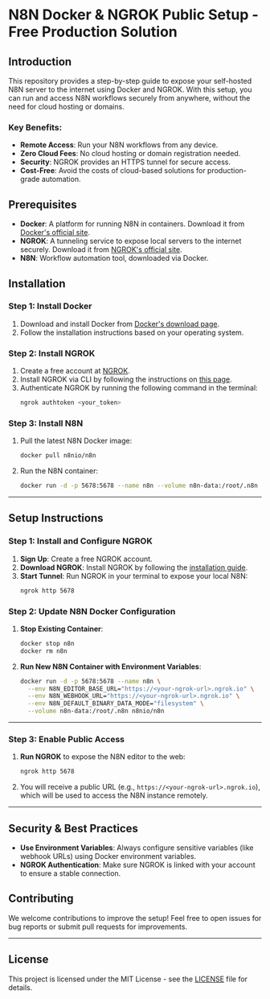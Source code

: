 # N8N Docker & NGROK Public Setup - Free Production Solution

## Introduction
This repository provides a step-by-step guide to expose your self-hosted N8N server to the internet using Docker and NGROK. With this setup, you can run and access N8N workflows securely from anywhere, without the need for cloud hosting or domains.

### Key Benefits:
- **Remote Access**: Run your N8N workflows from any device.
- **Zero Cloud Fees**: No cloud hosting or domain registration needed.
- **Security**: NGROK provides an HTTPS tunnel for secure access.
- **Cost-Free**: Avoid the costs of cloud-based solutions for production-grade automation.

## Prerequisites
- **Docker**: A platform for running N8N in containers. Download it from [Docker's official site](https://www.docker.com/products/docker-desktop).
- **NGROK**: A tunneling service to expose local servers to the internet securely. Download it from [NGROK's official site](https://ngrok.com/).
- **N8N**: Workflow automation tool, downloaded via Docker.

## Installation

### Step 1: Install Docker
1. Download and install Docker from [Docker's download page](https://www.docker.com/products/docker-desktop).
2. Follow the installation instructions based on your operating system.

### Step 2: Install NGROK
1. Create a free account at [NGROK](https://ngrok.com/).
2. Install NGROK via CLI by following the instructions on [this page](https://ngrok.com/download).
3. Authenticate NGROK by running the following command in the terminal:
    ```bash
    ngrok authtoken <your_token>
    ```

### Step 3: Install N8N
1. Pull the latest N8N Docker image:
    ```bash
    docker pull n8nio/n8n
    ```

2. Run the N8N container:
    ```bash
    docker run -d -p 5678:5678 --name n8n --volume n8n-data:/root/.n8n n8nio/n8n
    ```

---

## Setup Instructions

### Step 1: Install and Configure NGROK
1. **Sign Up**: Create a free NGROK account.
2. **Download NGROK**: Install NGROK by following the [installation guide](https://ngrok.com/download).
3. **Start Tunnel**: Run NGROK in your terminal to expose your local N8N:
    ```bash
    ngrok http 5678
    ```

### Step 2: Update N8N Docker Configuration
1. **Stop Existing Container**: 
    ```bash
    docker stop n8n
    docker rm n8n
    ```

2. **Run New N8N Container with Environment Variables**:
    ```bash
    docker run -d -p 5678:5678 --name n8n \
      --env N8N_EDITOR_BASE_URL="https://<your-ngrok-url>.ngrok.io" \
      --env N8N_WEBHOOK_URL="https://<your-ngrok-url>.ngrok.io" \
      --env N8N_DEFAULT_BINARY_DATA_MODE="filesystem" \
      --volume n8n-data:/root/.n8n n8nio/n8n
    ```

---

### Step 3: Enable Public Access
1. **Run NGROK** to expose the N8N editor to the web:
    ```bash
    ngrok http 5678
    ```
2. You will receive a public URL (e.g., `https://<your-ngrok-url>.ngrok.io`), which will be used to access the N8N instance remotely.

---

## Security & Best Practices
- **Use Environment Variables**: Always configure sensitive variables (like webhook URLs) using Docker environment variables.
- **NGROK Authentication**: Make sure NGROK is linked with your account to ensure a stable connection.

## Contributing
We welcome contributions to improve the setup! Feel free to open issues for bug reports or submit pull requests for improvements.

---

## License
This project is licensed under the MIT License - see the [LICENSE](LICENSE) file for details.

